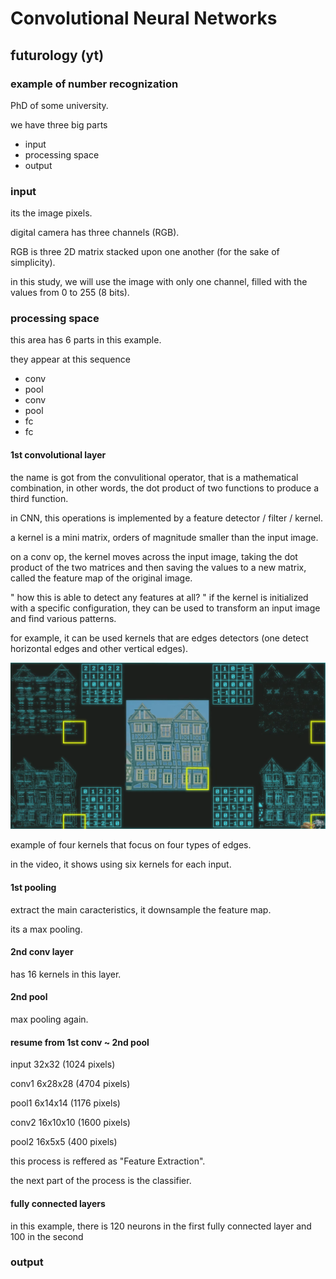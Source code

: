 # Convolutional Neural Networks

## futurology (yt)

### example of number recognization

PhD of some university.

we have three big parts
- input
- processing space 
- output

### input

its the image pixels.
 
digital camera has three channels (RGB).

RGB is three 2D matrix stacked upon one another (for the sake of simplicity).

in this study, we will use the image with only one channel, filled with the values from 0 to 255 (8 bits).

### processing space

this area has 6 parts in this example.

they appear at this sequence
- conv
- pool
- conv
- pool
- fc
- fc

#### 1st convolutional layer

the name is got from the convulitional operator, that is a mathematical combination, in other words, the dot product of two functions to produce a third function.

in CNN, this operations is implemented by a feature detector / filter / kernel.

a kernel is a mini matrix, orders of magnitude smaller than the input image.

on a conv op, the kernel moves across the input image, taking the dot product of the two matrices and then saving the values to a new matrix, called the feature map of the original image.

" how this is able to detect any features at all? "
if the kernel is initialized with a specific configuration, they can be used to transform an input image and find various patterns.

for example, it can be used kernels that are edges detectors (one detect horizontal edges and other vertical edges).

![example](image.png)

example of four kernels that focus on four types of edges.

in the video, it shows using six kernels for each input.

#### 1st pooling

extract the main caracteristics, it downsample the feature map.

its a max pooling.

#### 2nd conv layer

has 16 kernels in this layer.

#### 2nd pool

max pooling again.

#### resume from 1st conv ~ 2nd pool

input 32x32 (1024 pixels)

conv1 6x28x28 (4704 pixels)

pool1 6x14x14 (1176 pixels)

conv2 16x10x10 (1600 pixels)

pool2 16x5x5 (400 pixels)

this process is reffered as "Feature Extraction".

the next part of the process is the classifier.

#### fully connected layers 

in this example, there is 120 neurons in the first fully connected layer and 100 in the second

### output